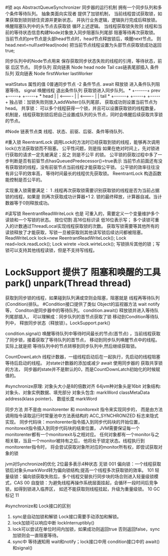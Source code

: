 #锁 aqs AbstractQueueSynchronizer 同步器的运行机制  拥有一个同步队列和多个条件等待队列。
抽象类面向实现者 提供了加锁机制， 当前线程尝试获取锁，如果获取到锁则锁住资源并更新状态，
并执行业务逻辑，逻辑执行完成后释放锁。 唤醒阻塞队列中的头节点去获取锁 循环上述逻辑。
当线程获取锁失败则 线程和当前的等待状态信息构建Node对象放入同步阻塞队列尾部 阻塞等待再次获取锁。
当前节点的pre节点是头部head节点时，head节点释放锁后，唤醒next节点。
则head.next=null\setHead(node)  把当前节点线程设置为头部节点获取锁成功返回true;

 同步队列中的Node节点用来 保存获取同步状态失败的线程的引用，等待状态，前驱 后区节点。
 同步队列 双向链表 Node head node Tail cas链表尾部插入 
 条件队列 双向链表 Node firstWorker lastWorker

waitStatus 属性的值 0普通同步节点 -2 条件节点. 
await 释放锁 进入条件队列阻塞等待。
signal 唤醒线程 退出条件队列 获取锁进入同步队列。
     *      +------+  prev +-----+       +-----+
     * head |      | <---- |     | <---- |     |  tail
     *      +------+       +-----+       +-----+
独占锁：加锁失败则放入addWaiter()队列尾部， 获取成功则设置当前节点为head。
共享锁： 可以多个线程获得一个锁，并且可以设置获取锁的线程数量， 机制是，线程获取到锁后把自己设置成队列的头节点，同时会唤醒后续获取共享锁的节点。

#Node 链表节点类
线程、状态、前驱、后驱、条件等待队列、

#重入锁 ReentrantLock 调用Lock的方法时已经获取到锁的线程，能够再次调用lock()方法获取锁而不阻塞。
公平性问题，则是指 如果在绝对时间上，先对锁进行获取的请求一定先被满足；反之 则是不公平 的锁。
公平锁的获取过程中多了一步判断是否有前驱节点hasQueuedPredecessor()=true表示
当前节点前面还有没有获取锁的线程，没有前驱节点当前线程才能获取公平锁。
公平锁的效率往往没有非公平的效率高， 等待时间最长的线程优先获取锁。 ReentrantLock 构造函数能控制是否公平的。

实现重入锁需要满足：
1 .线程再次获取锁需要识别获取锁的线程是否为当前占据锁的线程，如果是 则再次获取成功计算器+1
2. 锁的最终释放，计算器自减。当计数器等于0则释放成功。

#读写锁 ReentrantReadWriteLock 也是 可重入的，需要定义一个变量维护多个读锁和一个写锁的状态。 
按位切割 高16位标识读 低16位表示写； 多个读锁可重入的计数通过ThreadLocal实现线程获取锁的次数。
获取写锁需要等其他所有的读锁释放了才能获取，写锁一旦被获取则其他读写锁后续访问都被阻塞。
ReadWriteLock lock=new ReentrantReadWriteLock();
Lock read=lock.readLock();
Lock wirete =lock.wirteLock();
写锁排斥其他的锁；写锁可以支持其他线程读锁，但是不支持写线程。


# LockSupport 提供了 阻塞和唤醒的工具 park() unpark(Thread thread)

获取到同步锁的线程，如果碰到队列满或空则会阻塞，阻塞就是 线程再等待队列(Condition)排队。
#Condition接口提供了类似 Object的监视器方法 wait notify等， Conditon是同步器中的等待队列。
condition.await() 释放锁并进入等待队列尾部插入， 可以理解成：同步队列的首节点获取了锁 移动到Condition等待队列中，
释放同步状态（释放锁）。LockSupport.park()

condition.signal() 唤醒等待队列中等待时间最长的节点(首节点) ，当前线程获取了同步锁，接着获取了等待队列的首节点，
移动到同步队列唤醒节点中的线程。 实际上就是把 等待队列中的节点转移到同步队列中,然后继续获取锁。

CountDownLatch 线程计数器，一组线程启动后在一起执行，先启动的线程阻塞等待后启动的线程。 
对state计数器的添加或减少
await 使用同步器的 获取共享锁的方法， 同步器的state并不是默认的0，而是CountDownLatch初始化的时候赋值的。

#synchronize原理: 对象头大小是8的倍数对齐 64jvm种对象头是16bit 对象结构: 对象头、对象实例数据、填充部分 
对象头包含: markWord classMetaData address(klass pointer)、 数组长度 markWord

同步方法 并不是由 monitorenter 和 monitorexit 指令来实现同步的，
而是由方法调用指令读取运行时常量池中方法表结构的 ACC_SYNCHRONIZED 标志来隐式实现。
同步代码块：monitorenter指令插入到同步代码块的开始位置，monitorexit指令插入到同步代码块的结束位置，
JVM需要保证每一个monitorenter都有一个monitorexit与之相对应。
任何对象都有一个monitor与之相关联，当且一个monitor被持有之后， 他将处于锁定状态。线程执行到monitorenter指令时，
将会尝试获取对象所对应的monitor所有权，即尝试获取对象的锁

jvm对Synchronize的优化 2位最多表示4种状态 无锁 001
偏向锁：一个线程获取锁后对象头markWord转为偏向锁结构;提高一个线程多次获取锁的效率。 101
轻量级锁：偏向锁获取失败后，多个线程交替执行同步块的场合则进入轻量级锁模式，CAS 00
自旋锁：为避免线程再操作系统层面挂起，会循环一段时间后竞争锁，如得到锁进入临界区，
如还不能获取则线程挂起，升级为重量级锁。 10 GC标记 11

#synchronize和 Lock接口的区别 
1. sync是自动加锁和解锁 Lock接口需要手动添加和解锁。
2. lock加锁可以响应中断 lockInterruptibly() 
3. lock可以尝试在单位时间内加锁，如果成功则返回true 否则返回false，sync加锁则会一直阻塞等待。
4. sync中 等待通知用 wait和notify；lock接口中用 condition接口中的 await() 和signal()
